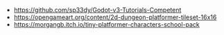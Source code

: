 

* https://github.com/sp33dy/Godot-v3-Tutorials-Competent
* https://opengameart.org/content/2d-dungeon-platformer-tileset-16x16
* https://morgangb.itch.io/tiny-platformer-characters-school-pack
